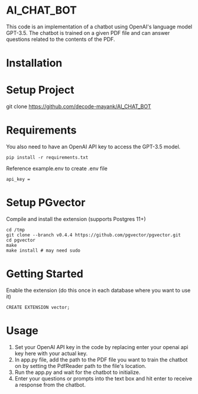 # AI_CHAT_BOT

This code is an implementation of a chatbot using OpenAI's language model GPT-3.5. The chatbot is trained on a given PDF file and can answer questions related to the contents of the PDF.

# Installation

# Setup Project
   git clone https://github.com/decode-mayank/AI_CHAT_BOT
	
# Requirements
You also need to have an OpenAI API key to access the GPT-3.5 model.
        
	pip install -r requirements.txt

Reference example.env to create .env file

	api_key = 
	
# Setup PGvector
  
 Compile and install the extension (supports Postgres 11+)

	cd /tmp
	git clone --branch v0.4.4 https://github.com/pgvector/pgvector.git
	cd pgvector
	make
	make install # may need sudo

# Getting Started

Enable the extension (do this once in each database where you want to use it)
	
	CREATE EXTENSION vector;

# Usage

1. Set your OpenAI API key in the code by replacing enter your openai api key here with your actual key.
2. In app.py file, add the path to the PDF file you want to train the chatbot on by setting the PdfReader path to the file's location.
3. Run the app.py and wait for the chatbot to initialize.
4. Enter your questions or prompts into the text box and hit enter to receive a response from the chatbot.
